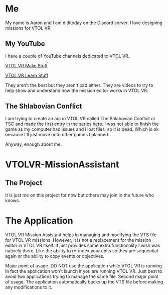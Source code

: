 # Me
My name is Aaron and I am diditoday on the Discord server. I love designing missions for VTOL VR.

## My YouTube
I have a couple of YouTube channels dedicated to VTOL VR. 

[VTOL VR Make Stuff](https://www.youtube.com/playlist?list=PL6zz6YGMo8_QdAXaQzZOAAgu7B42P00rU)

[VTOL VR Learn Stuff](https://www.youtube.com/playlist?list=PL6zz6YGMo8_RTIzyZupO-wV9wDDusJRyS)

They aren't the best but they aren't bad either. They are videos to try to help show and understand how the mission editor works in VTOL VR.

## The Shlabovian Conflict
I am trying to create an arc in VTOL VR called The Shlabovian Conflict or TSC and made the first entry in the series [here](https://steamcommunity.com/sharedfiles/filedetails/?id=2366824583). I was not able to finish the game as my computer had issues and I lost files, so it is dead. Which is ok because I'll just move onto other games I planned. 

Anyway, enough about me.

# VTOLVR-MissionAssistant
## The Project
It is just me on this project for now but others may join in the future who knows. 

# The Application
VTOL VR Mission Assistant helps in managing and modifying the VTS file for VTOL VR missions. However, it is not a replacement for the mission editor in VTOL VR itself. It just provides some extra functionality I wish was natively there. Like the ability to re-index your units so they are sequential again or the ability to copy events or objectives.

Major point of usage. DO NOT use the application while VTOL VR is running. In fact the application won't launch if you are running VTOL VR. Just best to avoid two applications trying to manage the same file. Second major point of usage. The application automatically backs up the VTS file before making any modifications to it.
